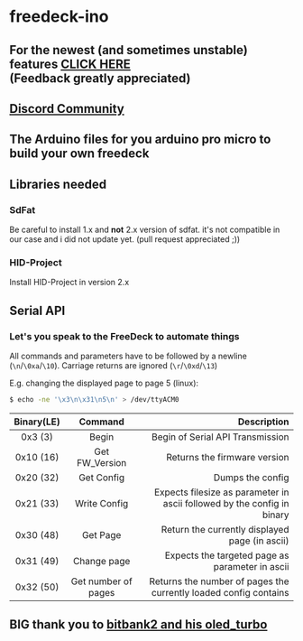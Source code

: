 # freedeck-ino

## For the newest (and sometimes unstable) features [CLICK HERE](https://github.com/koriwi/freedeck-ino/tree/develop) </br>(Feedback greatly appreciated)

## [Discord Community](https://discord.gg/sEt2Rrd)

## The Arduino files for you arduino pro micro to build your own freedeck
## Libraries needed
### SdFat
Be careful to install 1.x and **not** 2.x version of sdfat. it's not compatible in our case and i did not update yet. (pull request appreciated ;))
### HID-Project
Install HID-Project in version 2.x
## Serial API

### Let's you speak to the FreeDeck to automate things

All commands and parameters have to be followed by a newline (`\n`/`\0xa`/`\10`). Carriage returns are ignored (`\r`/`\0xd`/`\13`)

E.g. changing the displayed page to page 5 (linux):

```sh
$ echo -ne '\x3\n\x31\n5\n' > /dev/ttyACM0
```

| Binary(LE) |    Command     |                                                             Description |
| :--------: | :------------: | ----------------------------------------------------------------------: |
|  0x3 (3)   |     Begin      |                                        Begin of Serial API Transmission |
| 0x10 (16)  | Get FW_Version |                                            Returns the firmware version |
| 0x20 (32)  |   Get Config   |                                                        Dumps the config |
| 0x21 (33)  |  Write Config  | Expects filesize as parameter in ascii followed by the config in binary |
| 0x30 (48)  |    Get Page    |                          Return the currently displayed page (in ascii) |
| 0x31 (49)  |  Change page   |                         Expects the targeted page as parameter in ascii |
| 0x32 (50)  |  Get number of pages  | Returns the number of pages the currently loaded config contains |

## BIG thank you to [bitbank2 and his oled_turbo](https://github.com/bitbank2/oled_turbo)
